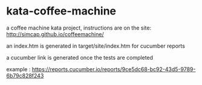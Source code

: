 # kata-coffee-machine

a coffee machine kata project, instructions are on the site: http://simcap.github.io/coffeemachine/

an index.htm is generated in target/site/index.htm for cucumber reports

a cucumber link is generated once the tests are completed 

example : https://reports.cucumber.io/reports/9ce5dc68-bc92-43d5-9789-6b79c828f243